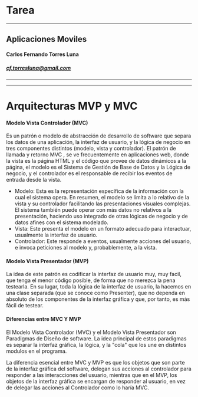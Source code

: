 Tarea
==============================

----

## Aplicaciones Moviles

#### Carlos Fernando Torres Luna

##### cf.torresluna@gmail.com 

--- 
---



# Arquitecturas MVP y MVC



#### Modelo Vista Controlador (MVC) 
Es un patrón o modelo de abstracción de desarrollo de software que separa los datos de una aplicación, la interfaz de usuario, y la lógica de negocio en tres componentes distintos (modelo, vista y controlador). El patrón de llamada y retorno MVC , se ve frecuentemente en aplicaciones web, donde la vista es la página HTML y el código que provee de datos dinámicos a la página, el modelo es el Sistema de Gestión de Base de Datos y la Lógica de negocio, y el controlador es el responsable de recibir los eventos de entrada desde la vista.

+ Modelo: Esta es la representación específica de la información con la cual el sistema opera. En resumen, el modelo se limita a lo relativo de la vista y su controlador facilitando las presentaciones visuales complejas. El sistema también puede operar con más datos no relativos a la presentación, haciendo uso integrado de otras lógicas de negocio y de datos afines con el sistema modelado.
+ Vista: Este presenta el modelo en un formato adecuado para interactuar, usualmente la interfaz de usuario.
+ Controlador: Este responde a eventos, usualmente acciones del usuario, e invoca peticiones al modelo y, probablemente, a la vista.

#### Modelo Vista Presentador (MVP)

La idea de este patrón es codificar la interfaz de usuario muy, muy facil, que tenga el menor código posible, de forma que no merezca la pena testearla. En su lugar, toda la lógica de la interfaz de usuario, la hacemos en una clase separada (que se conoce como Presenter), que no dependa en absoluto de los componentes de la interfaz gráfica y que, por tanto, es más fácil de testear. 

#### Diferencias entre MVC Y MVP

El Modelo Vista Controlador (MVC) y el Modelo Vista Presentador son Paradigmas de Diseño de software. La idea principal de estos paradigmas es separar la interfaz gráfica, la lógica, y la "cola" que los une en distintos modulos en el programa.

La diferencia esencial entre MVC y MVP es que los objetos que son parte de la interfaz gráfica del software, delegan sus acciones al controlador para responder a las interacciones del usuario, mientras que en el MVP, los objetos de la interfaz gráfica se encargan de responder al usuario, en vez de delegar las acciones al Controlador como lo haría MVC.

